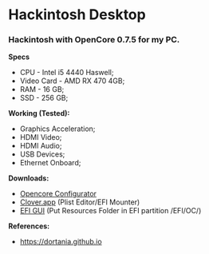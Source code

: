 # Hackintosh Desktop
### Hackintosh with OpenCore 0.7.5 for my PC.

**Specs**
* CPU - Intel i5 4440 Haswell;
* Video Card - AMD RX 470 4GB;
* RAM - 16 GB;
* SSD - 256 GB;

**Working (Tested):**
* Graphics Acceleration;
* HDMI Video;
* HDMI Audio;
* USB Devices;
* Ethernet Onboard;

**Downloads:**
* [Opencore Configurator](https://mackie100projects.altervista.org/apps/opencoreconf/download-new-build.php?version=last)
* [Clover.app](https://github.com/CloverHackyColor/CloverBootloader/releases) (Plist Editor/EFI Mounter)
* [EFI GUI](https://github.com/acidanthera/OcBinaryData) (Put Resources Folder in EFI partition /EFI/OC/)


**References:**
* https://dortania.github.io
